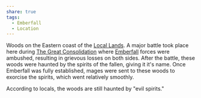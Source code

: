 ```yaml
---
share: true
tags:
  - Emberfall
  - Location
---
```


Woods on the Eastern coast of the [Local Lands](./Local%20Lands.md).
A major battle took place here during [The Great Consolidation](./The%20Great%20Consolidation.md) where [Emberfall](./Emberfall.md) forces were ambushed, resulting in grievous losses on both sides. After the battle, these woods were haunted by the spirits of the fallen, giving it it's name.
Once Emberfall was fully established, mages were sent to these woods to exorcise the spirits, which went relatively smoothly.


According to locals, the woods are still haunted by "evil spirits."